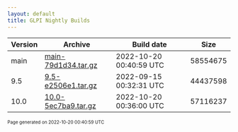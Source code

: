 ```yaml
---
layout: default
title: GLPI Nightly Builds
---
```


Version|Archive|Build date|Size
---|---|---|---
main|[main-79d1d34.tar.gz](main-79d1d34.tar.gz)|2022-10-20 00:40:59 UTC|58554675
9.5|[9.5-e2506e1.tar.gz](9.5-e2506e1.tar.gz)|2022-09-15 00:32:31 UTC|44437598
10.0|[10.0-5ec7ba9.tar.gz](10.0-5ec7ba9.tar.gz)|2022-10-20 00:36:00 UTC|57116237

<font size="1">Page generated on 2022-10-20 00:40:59 UTC</font>
